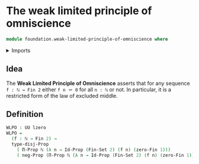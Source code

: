 # The weak limited principle of omniscience

```agda
module foundation.weak-limited-principle-of-omniscience where
```

<details><summary>Imports</summary>

```agda
open import elementary-number-theory.natural-numbers

open import foundation.disjunction
open import foundation.negation
open import foundation.universe-levels

open import foundation-core.propositions
open import foundation-core.sets

open import univalent-combinatorics.standard-finite-types
```

</details>

## Idea

The **Weak Limited Principle of Omniscience** asserts that for any sequence
`f : ℕ → Fin 2` either `f n ＝ 0` for all `n : ℕ` or not. In particular, it is a
restricted form of the law of excluded middle.

## Definition

```agda
WLPO : UU lzero
WLPO =
  (f : ℕ → Fin 2) →
  type-disj-Prop
    ( Π-Prop ℕ (λ n → Id-Prop (Fin-Set 2) (f n) (zero-Fin 1)))
    ( neg-Prop (Π-Prop ℕ (λ n → Id-Prop (Fin-Set 2) (f n) (zero-Fin 1))))
```
